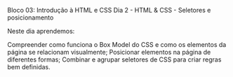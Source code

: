 Bloco 03: Introdução à HTML e CSS
Dia 2 - HTML & CSS - Seletores e posicionamento

Neste dia aprendemos:

Compreender como funciona o Box Model do CSS e como os elementos da página se relacionam visualmente;
Posicionar elementos na página de diferentes formas;
Combinar e agrupar seletores de CSS para criar regras bem definidas.